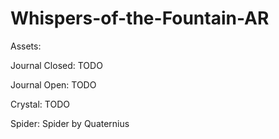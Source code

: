 # Whispers-of-the-Fountain-AR

Assets:

Journal Closed: TODO

Journal Open: TODO

Crystal: TODO

Spider: Spider by Quaternius
